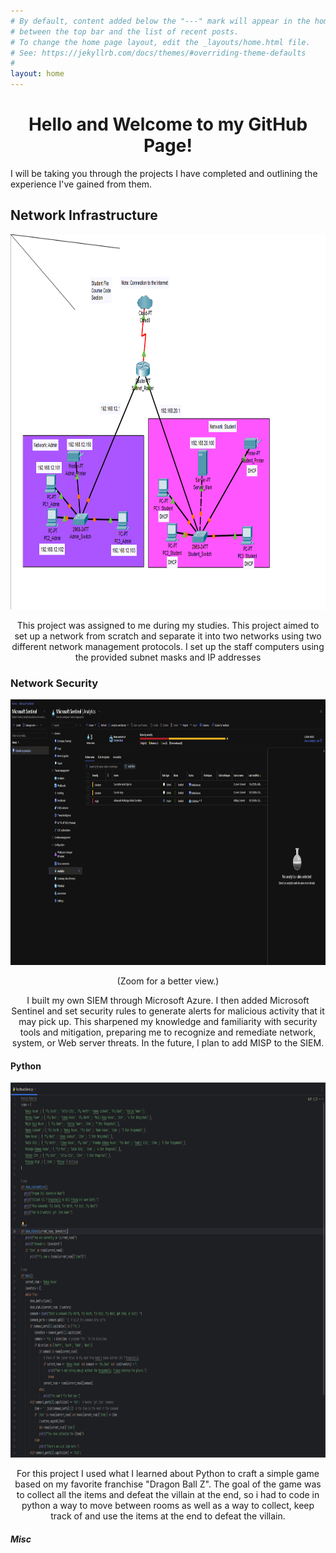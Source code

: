 ```yaml
---
# By default, content added below the "---" mark will appear in the home page
# between the top bar and the list of recent posts.
# To change the home page layout, edit the _layouts/home.html file.
# See: https://jekyllrb.com/docs/themes/#overriding-theme-defaults
#
layout: home
---
```

<h1 style="text-align: center;">Hello and Welcome to my GitHub Page!</h1>
<p> I will be taking you through the projects I have completed and outlining the experience I've gained from them. </p>

<h2> Network Infrastructure </h2>
<img src="Complete Network.png" height="600" width="2000">  
<p style="text-align: center;"> This project was assigned to me during my studies. This project aimed to set up a network from scratch and separate it into two networks using two different network management protocols. I set up the staff computers using the provided subnet masks and IP addresses </p>
<h3> Network Security </h3>
<img src="SIEM.png" alt="My Image" height="425" width="3500">
<p style="text-align: center;"> (Zoom for a better view.) </p> 
<p style="text-align: center;"> I built my own SIEM through Microsoft Azure. I then added Microsoft Sentinel and set security rules to generate alerts for malicious activity that it may pick up. This sharpened my knowledge and familiarity with security tools and mitigation, preparing me to recognize and remediate network, system, or Web server threats. In the future, I plan to add MISP to the SIEM. </p>
<h4> Python </h4>
<img src="pycharm.png" height="600" width="2000"> 
<p style="text-align: center;"> For this project I used what I learned about Python to craft a simple game based on my favorite franchise "Dragon Ball Z". The goal of the game was to collect all the items and defeat the villain at the end, so i had to code in python a way to move between rooms as well as a way to collect, keep track of and use the items at the end to defeat the villain. </p>
<h5> Misc </h5>
